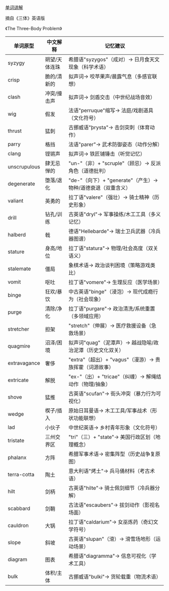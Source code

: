 [单词讲解](https://www.bilibili.com/audio/au4881278?type=1?type=6)

摘自《三体》英语版

《The Three-Body Problem》

| 单词原型        | 中文解释               | 记忆建议                                   |
|---------------|----------------------|------------------------------------------|
| syzygy        | 朔望/天体连珠          | 希腊语"syzygos"（成对）→ 日月食天文现象（科学术语）       |
| crisp         | 脆的/清新的           | 拟声词→ 咬苹果声/晨露气息（多感官联想）                |
| clash         | 冲突/撞击声           | 拟声词→ 剑盾交击（中世纪战场音效）                    |
| wig           | 假发                 | 法语"perruque"缩写→ 法庭/戏剧道具（文化符号）           |
| thrust        | 猛刺                 | 古挪威语"þrysta"→ 击剑突刺（体育动作）                 |
| parry         | 格挡                 | 法语"parer"→ 武术防御姿态（动作分解）                  |
| clang         | 铿锵声               | 拟声词→ 铁匠铺锤击（听觉记忆）                      |
| unscrupulous  | 肆无忌惮的            | "un-"（非）+ "scruple"（顾忌）→ 反派角色（道德批判）      |
| degenerate    | 堕落/退化            | "de-"（向下）+ "generate"（产生）→ 物种/道德衰退（双重含义） |
| valiant       | 英勇的               | 拉丁语"valere"（强壮）→ 骑士精神（历史形象）             |
| drill         | 钻孔/训练            | 古英语"dryl"→ 军事操练/木工工具（多义记忆）               |
| halberd       | 戟                  | 德语"Hellebarde"→ 瑞士卫兵武器（冷兵器图谱）             |
| stature       | 身高/地位            | 拉丁语"statura"→ 物理/社会高度（双关语义）              |
| stalemate     | 僵局                 | 象棋术语→ 政治谈判困境（策略游戏类比）                  |
| vomit         | 呕吐                 | 拉丁语"vomere"→ 生理反应（医学场景）                   |
| binge         | 狂欢/暴饮            | 中古英语"binge"（浸泡）→ 现代成瘾行为（社会现象）          |
| purge         | 清除/净化            | 拉丁语"purgare"→ 政治清洗/系统重置（多领域应用）         |
| stretcher     | 担架                 | "stretch"（伸展）→ 医疗救援设备（急救场景）             |
| quagmire      | 沼泽/困境            | 拟声词"quag"（泥潭声）→ 越战隐喻/政治泥潭（历史文化双关）     |
| extravagance  | 奢侈                 | "extra"（超出）+ "vagus"（漫游）→ 贵族挥霍（词源故事）     |
| extricate     | 解脱                 | "ex-"（出）+ "tricae"（纠缠）→ 解绳结动作（物理/抽象）     |
| shove         | 猛推                 | 古英语"scufan"→ 街头冲突（暴力行为可视化）               |
| wedge         | 楔子/插入            | 原始日耳曼语→ 木工工具/军事战术（形状功能联想）             |
| lad           | 小伙子               | 中世纪英语→ 乡村青年形象（文化符号）                     |
| tristate      | 三州交界区           | "tri"（三）+ "state"→ 美国行政区划（地理概念）            |
| phalanx       | 方阵                 | 希腊军事术语→ 密集阵型（历史战争复原图）                   |
| terra-cotta    | 陶土                 | 意大利语"烤土"→ 兵马俑材料（考古术语）                    |
| hilt          | 剑柄                 | 古英语"hilte"→ 骑士佩剑细节（冷兵器分解）                 |
| scabbard      | 剑鞘                 | 古法语"escaubers"→ 拔剑动作（影视名场面）                |
| cauldron      | 大锅                 | 拉丁语"caldarium"→ 女巫炼药（奇幻文学符号）               |
| slope         | 斜坡                 | 古英语"slupan"（滑）→ 滑雪场地形（运动场景）               |
| diagram       | 图表                 | 希腊语"diagramma"→ 信息可视化（学术工具）                |
| bulk          | 体积/主体            | 古挪威语"bulki"→ 货轮载重（物流术语）                   |